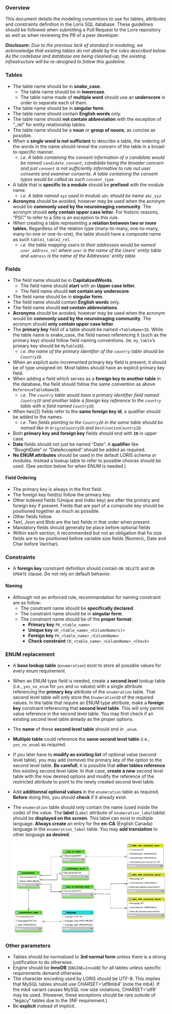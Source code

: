 ### Overview

This document details the modeling conventions to use for tables, attributes
and constraints definition in the Loris SQL database. These guidelines should
be followed when submitting a Pull Request to the Loris repository as well
as when reviewing the PR of a peer developer.

***Disclosure:** Due to the previous lack of standard in modeling,
we acknowledge that existing tables do not abide by the rules described
below. As the codebase and database are being cleaned-up, the existing
infrastructure will be re-designed to follow this guideline.*

### Tables

- The table name should be in **snake_case**.  
  - The table name should be in **lowercase**.
  - The table name made of **multiple word** should use an **underscore** 
  in order to separate each of them.
- The table name should be in **singular form**.
- The table name should contain **English words** only.
- The table name should **not contain abbreviation** with the exception of 
  "\_rel" for entity relationship tables.
- The table name should be a **noun** or **group of nouns**, as concise as 
  possible.
- When a **single word is not sufficient** to describe a table, the ordering 
  of the words in the name should reveal the concern of the table in a 
  broad-to-specific manner. 
  - *i.e. A table containing the consent information of a candidate would be 
    named `candidate_consent`, candidate being the broader concern and just 
    `consent` is not sufficiently  informative to rule out user consents and 
    examiner consents. A table containing the consent types would be called 
    as such `consent_type`.*
- A table that is **specific to a module** should be **prefixed** with the 
  module name.
  - *i.e. A table named `xyz` used in module `abc` should be name `abc_xyz`.*
- **Acronyms** should be avoided, however may be used when the acronym would 
  be **commonly used by the neuroimaging community**. The acronym should
  **only contain upper case letter**. For historic reasons, “PSC” to refer to 
  a Site is an exception to this rule.
- When creating a table representing a **relation between two or more tables**. 
  Regardless of the relation type (many-to-many, one-to-many, many-to-one or 
  one-to-one), the table should have a composite name as such 
  `table1_table2_rel`.
  - *i.e. the table mapping users to their addresses would be named 
  `user_address_rel` where `user` is the name of the Users' entity table and 
  `address` is the name of the Addresses' entity table.*

### Fields

- The field name should be in **CapitalizedWords**.
  - The field name should **start** with an **Upper case letter**.
  - The field name should **not contain any underscore**.
- The field name should be in **singular form**.
- The field name should contain **English words** only.
- The field name should **not contain abbreviations**.
- **Acronyms** should be avoided, however may be used when the acronym would 
  be **commonly used by the neuroimaging community**. The acronym should 
  **only contain upper case letter**.
- The **primary key** field of a table should be named `<TableName>ID`. While 
  the table name is snake_case, the field names referencing it (such as the 
  primary key) should follow field naming conventions. (ie. `my_table`’s 
  primary key should be `MyTableID`).
  - *i.e. the name of the primary identifier of the `country` table should be 
  `CountryID`.*
- When an explicit auto-incremented primary key field is present, it should be
  of type unsigned int. Most tables should have an explicit primary key field.
- When adding a field which serves as a **foreign key to another table**
  in the database, the field should follow the same convention as above
  `ReferenceTableNameID`.
  - *i.e. The `country` table would have a primary identifier field named
  `CountryID` and another table a foreign key reference to the `country`
  table with a field named `CountryID`.*
- When two(2) fields refer to the **same foreign key id**, a qualifier should
  be added to the names.
  - *i.e. Two fields pointing to the `CountryID` in the same table should
  be named like in `OriginCountryID` and `DestinationCountryID`.*
- Both **primary key and foreign key** fields should end with **`ID`**
  in upper case.  
- **Date** fields should not just be named “Date”. A
  **qualifier** like “BoughtDate” or “DateAccepted” should be added as
  required.  
- **No ENUM attributes** should be used in the default LORIS schema
  or modules. Instead a lookup table to refer to possible choices should be used.
  (See section below for when ENUM is needed.)

#### Field Ordering

- The primary key is always in the first field.
- The foreign key field(s) follow the primary key.
- Other indexed fields (Unique and Index key) are after the primary and foreign 
  key if present. Fields that are part of a composite key should be positioned 
  together as much as possible.
- Other fields follow. 
- Text, Json and Blob are the last fields in that order when present.
- Mandatory fields should generally be place before optional fields
- Within each section, it recommended but not an obligation that fix size fields 
  are to be positioned before variable size fields (Numeric, Date and Char before 
  Varchar).  

### Constraints

- A **foreign key** constraint definition should contain `ON DELETE` and 
  `ON UPDATE` clause. Do not rely on default behavior.

#### Naming
- Although not an enforced rule, recommandation for naming constraint are 
  as follow:
  - The constraint name should be **specifically declared**.
  - The constraint name should be in **singular form**.
  - The constraint name should be of the **proper format**:
    - **Primary key** `PK_<table_name>`
    - **Unique key** `UK_<table_name>_<ColumnName(s)>`
    - **Foreign key** `FK_<table_name>_<ColumnName>`
    - **Check constraint** `CK_<table_name>_<ColumnName>_<Check>`

### ENUM replacement

- A **base lookup table** (`enumeration`) exist to store all possible values for 
  every enum requirement.
- When an ENUM type field is needed, create a **second level** lookup table 
  (i.e., `yes_no_enum` for `yes` and `no` values) with a single attribute
  referencing the **primary key** attribute of the `enumeration` table. That second 
  level table will only store the `EnumerationID` of the required values. In the 
  table that require an ENUM type attribute, make a **foreign key** constraint 
  referencing that **second level table**. This will only permit value 
  reference in the second level table. You may first check if an existing 
  second level table already as the proper options.
- The **name** of these **second level table** should end in `_enum`.
- **Multiple table** could reference the **same second level table** 
  (i.e., `yes_no_enum`) as required.
- If you later have to **modify an existing list** of optional value (second 
  level table), you may add (remove) the primary key of the option to the 
  second level table. **Be carefull**, it is possible that **other tables 
  reference** this existing second level table. In that case, **create a 
  new** second level table with the now desired options and modify the 
  reference of the restricted attribute to point to the newly created second 
  level table.
- Add **additionnal optional values** in the `enumeration` table as required. 
  **Before** doing this, you should **check** if it already exist.

- The `enumeration` table should only contain the name (used inside the code) of 
  the value. The **label** (`Label` attribute of `enumeration_label`table) should
  be **displayed on the screen**. This label can exist in multiple language.
  **Always create** an entry for the **en-CA** (English Canada) language 
  in the `enumeration_label` table. You may **add translation** to other language 
  **as desired**.

  ![enumeration example](image/enumExample.png)
### Other parameters
- Tables should be normalised to **3rd normal form**  unless there is a strong
  justification to do otherwise.
- Engine should be **InnoDB** (`ENGINE=InnoDB`) for all tables unless specific
  requirements demand otherwise.
- The character encoding used by LORIS should be UTF-8. This implies that MySQL 
  tables should use CHARSET=’utf8mb4’ (note the mb4). If the mb4 variant causes 
  MySQL row size violations, CHARSET=’utf8’ may be used. (However, these 
  exceptions should be rare outside of “legacy” tables due to the 3NF 
  requirement.)
- Be **explicit** instead of implicit.


